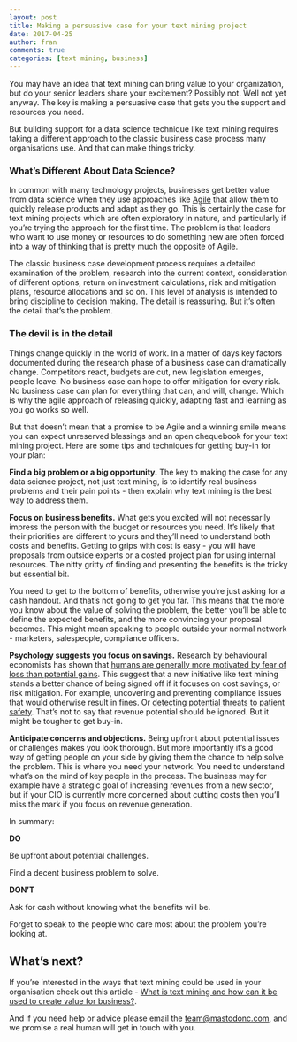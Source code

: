 ```yaml
---
layout: post
title: Making a persuasive case for your text mining project
date: 2017-04-25
author: fran
comments: true
categories: [text mining, business]
---
```


You may have an idea that text mining can bring value to your organization, but do your senior leaders share your excitement?  Possibly not.  Well not yet anyway.  The key is making a persuasive case that gets you the support and resources you need.  

But building support for a data science technique like text mining requires taking a different approach to the classic business case process many organisations use.  And that can make things tricky.  

<!--more-->

### What’s Different About Data Science?

In common with many technology projects, businesses get better value from data science when they use approaches like [Agile](http://www.agilenutshell.com/what_is_agile) that allow them to quickly release products and adapt as they go.  This is certainly the case for text mining projects which are often exploratory in nature, and particularly if you’re trying the approach for the first time.  The problem is that leaders who want to use money or resources to do something new are often forced into a way of thinking that is pretty much the opposite of Agile.

The classic business case development process requires a detailed examination of the problem, research into the current context, consideration of different options, return on investment calculations, risk and mitigation plans, resource allocations and so on.  This level of analysis is intended to bring discipline to decision making.  The detail is reassuring.  But it’s often the detail that’s the problem.  

### The devil is in the detail

Things change quickly in the world of work. In a matter of days key factors documented during the research phase of a business case can dramatically change.  Competitors react, budgets are cut, new legislation emerges, people leave.  No business case can hope to offer mitigation for every risk. No business case can plan for everything that can, and will, change.  Which is why the agile approach of releasing quickly, adapting fast and learning as you go works so well.  

But that doesn’t mean that a promise to be Agile and a winning smile means you can expect unreserved blessings and an open chequebook for your text mining project.  Here are some tips and techniques for getting buy-in for your plan:

**Find a big problem or a big opportunity.** The key to making the case for any data science project, not just text mining, is to identify real business problems and their pain points - then explain why text mining is the best way to address them. 

**Focus on business benefits.** What gets you excited will not necessarily impress the person with the budget or resources you need.  It’s likely that their priorities are different to yours and they’ll need to understand both costs and benefits.  Getting to grips with cost is easy - you will have proposals from outside experts or a costed project plan for using internal resources.  The nitty gritty of finding and presenting the benefits is the tricky but essential bit.  

You need to get to the bottom of benefits, otherwise you’re just asking for a cash handout.  And that’s not going to get you far.  This means that the more you know about the value of solving the problem, the better you’ll be able to define the expected benefits, and the more convincing your proposal becomes.  This might mean speaking to people outside your normal network - marketers, salespeople, compliance officers.

**Psychology suggests you focus on savings.** Research by behavioural economists has shown that [humans are generally more motivated by fear of loss than potential gains](https://en.wikipedia.org/wiki/Loss_aversion).  This suggest that a new initiative like text mining stands a better chance of being signed off if it focuses on cost savings, or risk mitigation.  For example, uncovering and preventing compliance issues that would otherwise result in fines.  Or [detecting potential threats to patient safety](http://www.mastodonc.com/casestudies/nhs/).  That’s not to say that revenue potential should be ignored.  But it might be tougher to get buy-in.

**Anticipate concerns and objections.** Being upfront about potential issues or challenges makes you look thorough.  But more importantly it’s a good way of getting people on your side by giving them the chance to help solve the problem.  This is where you need your network.  You need to understand what’s on the mind of key people in the process.  The business may for example have a strategic goal of increasing revenues from a new sector, but if your CIO is currently more concerned about cutting costs then you’ll miss the mark if you focus on revenue generation. 

In summary:

**DO**

Be upfront about potential challenges.

Find a decent business problem to solve.

**DON’T**

Ask for cash without knowing what the benefits will be.

Forget to speak to the people who care most about the problem you’re looking at.

## What’s next?

If you’re interested in the ways that text mining could be used in your organisation check out this article - [What is text mining and how can it be used to create value for business?](http://www.mastodonc.com/text%20mining/machine%20learning/business/2017/04/12/what-is-text-mining-and-how-can-it-be-used-to-create-value-for-business.html).  

And if you need help or advice please email the [team@mastodonc.com](mailto:team@mastodonc.com), and we promise a real human will get in touch with you.
